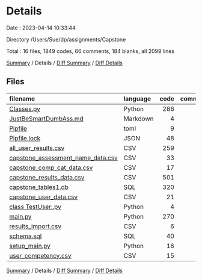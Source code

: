 # Details

Date : 2023-04-14 10:33:44

Directory /Users/Sue/dp/assignments/Capstone

Total : 16 files,  1849 codes, 66 comments, 184 blanks, all 2099 lines

[Summary](results.md) / Details / [Diff Summary](diff.md) / [Diff Details](diff-details.md)

## Files
| filename | language | code | comment | blank | total |
| :--- | :--- | ---: | ---: | ---: | ---: |
| [Classes.py](/Classes.py) | Python | 286 | 5 | 63 | 354 |
| [JustBeSmartDumbAss.md](/JustBeSmartDumbAss.md) | Markdown | 4 | 0 | 5 | 9 |
| [Pipfile](/Pipfile) | toml | 9 | 0 | 4 | 13 |
| [Pipfile.lock](/Pipfile.lock) | JSON | 48 | 0 | 1 | 49 |
| [all_user_results.csv](/all_user_results.csv) | CSV | 259 | 0 | 1 | 260 |
| [capstone_assessment_name_data.csv](/capstone_assessment_name_data.csv) | CSV | 33 | 0 | 1 | 34 |
| [capstone_comp_cat_data.csv](/capstone_comp_cat_data.csv) | CSV | 17 | 0 | 1 | 18 |
| [capstone_results_data.csv](/capstone_results_data.csv) | CSV | 501 | 0 | 1 | 502 |
| [capstone_tables1.db](/capstone_tables1.db) | SQL | 320 | 0 | 5 | 325 |
| [capstone_user_data.csv](/capstone_user_data.csv) | CSV | 21 | 0 | 1 | 22 |
| [class TestUser:.py](/class%20TestUser:.py) | Python | 4 | 0 | 2 | 6 |
| [main.py](/main.py) | Python | 270 | 12 | 68 | 350 |
| [results_import.csv](/results_import.csv) | CSV | 6 | 0 | 1 | 7 |
| [schema.sql](/schema.sql) | SQL | 40 | 0 | 3 | 43 |
| [setup_main.py](/setup_main.py) | Python | 16 | 49 | 26 | 91 |
| [user_competency.csv](/user_competency.csv) | CSV | 15 | 0 | 1 | 16 |

[Summary](results.md) / Details / [Diff Summary](diff.md) / [Diff Details](diff-details.md)